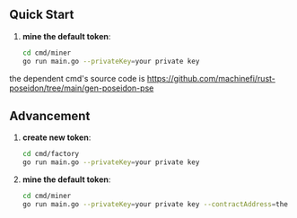 ## Quick Start

1. **mine the default token**:
   ```bash
   cd cmd/miner
   go run main.go --privateKey=your private key
   ```
the dependent cmd's source code is https://github.com/machinefi/rust-poseidon/tree/main/gen-poseidon-pse

## Advancement

1. **create new token**:
   ```bash
   cd cmd/factory
   go run main.go --privateKey=your private key
   ```

2. **mine the default token**:
   ```bash
   cd cmd/miner
   go run main.go --privateKey=your private key --contractAddress=the contract created above
   ```
  

